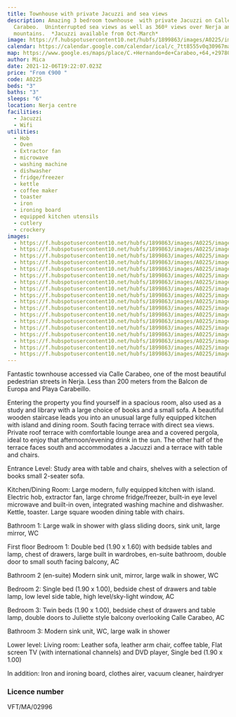 ```yaml
---
title: Townhouse with private Jacuzzi and sea views
description: Amazing 3 bedroom townhouse  with private Jacuzzi on Calle
  Carabeo.  Uninterrupted sea views as well as 360º views over Nerja and the
  mountains.  *Jacuzzi available from Oct-March*
image: https://f.hubspotusercontent10.net/hubfs/1899863/images/A0225/image-1.jpeg
calendar: https://calendar.google.com/calendar/ical/c_7tt8555v0q30967ma29pj70ejg%40group.calendar.google.com/public/basic.ics
map: https://www.google.es/maps/place/C.+Hernando+de+Carabeo,+64,+29780+Nerja,+M%C3%A1laga/@36.7468191,-3.8753053,17z/data=!3m1!4b1!4m5!3m4!1s0xd72250e8816792b:0x38e71775817975a3!8m2!3d36.7468191!4d-3.8731166
author: Mica
date: 2021-12-06T19:22:07.023Z
price: "From €900 "
code: A0225
beds: "3"
baths: "3"
sleeps: "6"
location: Nerja centre
facilities:
  - Jacuzzi
  - Wifi
utilities:
  - Hob
  - Oven
  - Extractor fan
  - microwave
  - washing machine
  - dishwasher
  - fridge/freezer
  - kettle
  - coffee maker
  - toaster
  - iron
  - ironing board
  - equipped kitchen utensils
  - cutlery
  - crockery
images:
  - https://f.hubspotusercontent10.net/hubfs/1899863/images/A0225/image-1.jpg
  - https://f.hubspotusercontent10.net/hubfs/1899863/images/A0225/image-2.jpg
  - https://f.hubspotusercontent10.net/hubfs/1899863/images/A0225/image-3.jpg
  - https://f.hubspotusercontent10.net/hubfs/1899863/images/A0225/image-4.jpg
  - https://f.hubspotusercontent10.net/hubfs/1899863/images/A0225/image-5.jpg
  - https://f.hubspotusercontent10.net/hubfs/1899863/images/A0225/image-6.jpg
  - https://f.hubspotusercontent10.net/hubfs/1899863/images/A0225/image-7.jpg
  - https://f.hubspotusercontent10.net/hubfs/1899863/images/A0225/image-8.jpg
  - https://f.hubspotusercontent10.net/hubfs/1899863/images/A0225/image-9.jpg
  - https://f.hubspotusercontent10.net/hubfs/1899863/images/A0225/image-10.jpg
  - https://f.hubspotusercontent10.net/hubfs/1899863/images/A0225/image-11.jpg
  - https://f.hubspotusercontent10.net/hubfs/1899863/images/A0225/image-12.jpg
  - https://f.hubspotusercontent10.net/hubfs/1899863/images/A0225/image-13.jpg
  - https://f.hubspotusercontent10.net/hubfs/1899863/images/A0225/image-14.jpg
  - https://f.hubspotusercontent10.net/hubfs/1899863/images/A0225/image-15.jpg
  - https://f.hubspotusercontent10.net/hubfs/1899863/images/A0225/image-16.jpg
  - https://f.hubspotusercontent10.net/hubfs/1899863/images/A0225/image-17.jpg
  - https://f.hubspotusercontent10.net/hubfs/1899863/images/A0225/image-18.jpg
---
```

Fantastic townhouse accessed via Calle Carabeo, one of the most beautiful pedestrian streets in Nerja. Less than 200 meters from the Balcon de Europa and Playa Carabeillo.

Entering the property you find yourself in a spacious room, 
also used as a study and library with a large choice of books and a small sofa.  A beautiful wooden staircase leads you into an unusual large fully equipped kitchen with island and dining room. South facing terrace with direct sea views.
Private roof terrace  with comfortable lounge area and a covered pergola, ideal to enjoy that afternoon/evening drink in the sun. The other half of the terrace faces south and accommodates a Jacuzzi and a terrace with table and chairs.

Entrance Level: 
Study area with table and chairs, shelves with a selection of books small 2-seater sofa. 

Kitchen/Dining Room: 
Large modern, fully equipped kitchen with island. 
Electric hob, extractor fan, large chrome fridge/freezer, built-in eye level microwave and built-in oven, integrated washing machine and dishwasher. Kettle, toaster. Large square wooden dining table with chairs.

Bathroom 1: 
Large walk in shower with glass sliding doors, sink unit, large mirror, WC

First floor
Bedroom 1:
Double bed (1.90 x 1.60) with bedside tables and lamp, chest of drawers, large built in wardrobes, en-suite bathroom, double door to small south facing balcony, AC 

Bathroom 2 (en-suite)
Modern sink unit, mirror, large walk in shower, WC

Bedroom 2:
Single bed (1.90 x 1.00), bedside chest of drawers and table lamp, low level side table, high level/sky-light window, AC 

Bedroom 3:
Twin beds (1.90 x 1.00), bedside chest of drawers and table lamp, double doors to Juliette style balcony overlooking Calle Carabeo, AC 

Bathroom 3:
Modern sink unit, WC, large walk in shower

Lower level:
Living room: Leather sofa, leather arm chair, coffee table, 
Flat screen TV (with international channels) and DVD player, Single bed (1.90 x 1.00)

In addition:
Iron and ironing board, clothes airer, vacuum cleaner, hairdryer

### Licence number

VFT/MA/02996